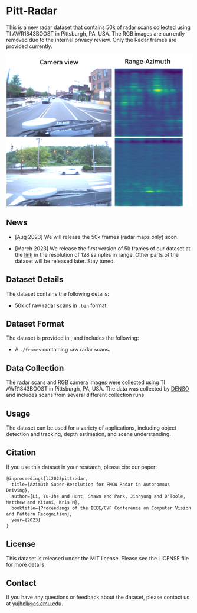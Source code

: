 # Pitt-Radar

This is a new radar dataset that contains 50k of radar scans collected using TI AWR1843BOOST in Pittsburgh, PA, USA. The RGB images are currently removed due to the internal privacy review. Only the Radar frames are provided currently.

![Drag Racing](radar_sample.png)

## News

- [Aug 2023] We will release the 50k frames (radar maps only) soon.

- [March 2023] We release the first version of 5k frames of our dataset at the [link](https://drive.google.com/drive/folders/1v2w7F-DQBNCthbl0z_h-EbTZfK8A0IgB?usp=share_link) in the resolution of 128 samples in range. Other parts of the dataset will be released later. Stay tuned.

## Dataset Details
The dataset contains the following details:

- 50k of raw radar scans in `.bin` format.
<!-- - 50k of paired RGB camera images in `.jpg` format. -->
<!-- - Other details about the dataset, such as resolution, range, and frequency. -->

## Dataset Format
The dataset is provided in <format>, and includes the following:

- A `./frames` containing raw radar scans.
<!-- - A `./images` containing paired RGB camera images. -->

## Data Collection
The radar scans and RGB camera images were collected using TI AWR1843BOOST in Pittsburgh, PA, USA. The data was collected by [DENSO](https://www.denso.com/us-ca/en/) and includes scans from several different collection runs.

## Usage
The dataset can be used for a variety of applications, including object detection and tracking, depth estimation, and scene understanding.

## Citation
If you use this dataset in your research, please cite our paper:

```
@inproceedings{li2023pittradar,
  title={Azimuth Super-Resolution for FMCW Radar in Autonomous Driving},
  author={Li, Yu-Jhe and Hunt, Shawn and Park, Jinhyung and O'Toole, Matthew and Kitani, Kris M},
  booktitle={Proceedings of the IEEE/CVF Conference on Computer Vision and Pattern Recognition},
  year={2023}
}
```

## License
This dataset is released under the MIT license. Please see the LICENSE file for more details.

## Contact
If you have any questions or feedback about the dataset, please contact us at yujheli@cs.cmu.edu.